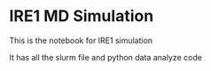 # IRE1 MD Simulation

This is the notebook for IRE1 simulation

It has all the slurm file and python data analyze code
